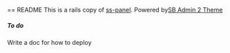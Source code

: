 == README
This is a rails copy of [ss-panel](https://github.com/orvice/ss-panel). Powered by[SB Admin 2 Theme](http://startbootstrap.com/template-overviews/sb-admin-2/)
##### To do
Write a doc for how to deploy
